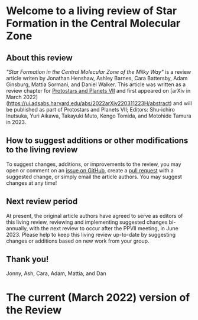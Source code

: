 # Welcome to a living review of Star Formation in the Central Molecular Zone

## About this review
_"Star Formation in the Central Molecular Zone of the Milky Way"_ is a review article writen by Jonathan Henshaw, Ashley Barnes, Cara Battersby, Adam Ginsburg, Mattia Sormani, and Daniel Walker. This article was written as a review chapter for [Protostars and Planets VII](http://ppvii.org/) and first appeared on [arXiv in March 2022] (https://ui.adsabs.harvard.edu/abs/2022arXiv220311223H/abstract) and will be published as part of Protostars and Planets VII; Editors: Shu-ichiro Inutsuka, Yuri Aikawa, Takayuki Muto, Kengo Tomida, and Motohide Tamura in 2023.


## How to suggest additions or other modifications to the living review

To suggest changes, additions, or improvements to the review, you may open or comment on an [issue on GitHub](https://github.com/CentralMolecularZone/PPVII_CMZ_Living/issue), create a [pull request](https://github.com/CentralMolecularZone/PPVII_CMZ_Living/pulls) with a suggested change, or simply email the article authors. You may suggest changes at any time!

## Next review period

At present, the original article authors have agreed to serve as editors of this living review, reviewing and implementing suggested changes bi-annually, with the next review to occur after the PPVII meeting, in June 2023. Please help to keep this living review up-to-date by suggesting changes or additions based on new work from your group. 

## Thank you!

Jonny, Ash, Cara, Adam, Mattia, and Dan

# The current (March 2022) version of the Review

<object data="main.pdf" width="1000" height="1000"></object>



